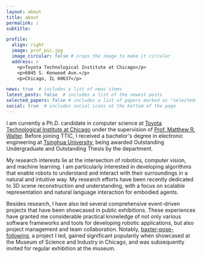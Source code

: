 ```yaml
---
layout: about
title: about
permalink: /
subtitle: 

profile:
  align: right
  image: prof_pic.jpg
  image_circular: false # crops the image to make it circular
  address: >
    <p>Toyota Technological Institute at Chicago</p>
    <p>6045 S. Kenwood Ave.</p>
    <p>Chicago, IL 60637</p>

news: true  # includes a list of news items
latest_posts: false  # includes a list of the newest posts
selected_papers: false # includes a list of papers marked as "selected={true}"
social: true  # includes social icons at the bottom of the page
---
```


I am currently a Ph.D. candidate in computer science at [Toyota Technological Institute at Chicago](https://www.ttic.edu/) under the supervision of [Prof. Matthew R. Walter](https://home.ttic.edu/~mwalter/). Before joining TTIC, I received a bachelor's degree in electronic engineering at [Tsinghua University](https://www.tsinghua.edu.cn/en/), being awarded Outstanding Undergraduate and Outstanding Thesis by the department.

My research interests lie at the intersection of robotics, computer vision, and machine learning. I am particularly interested in developing algorithms that enable robots to understand and interact with their surroundings in a natural and intuitive way. My research efforts have been recently dedicated to 3D scene reconstruction and understanding, with a focus on scalable representation and natural language interaction for embodied agents.

Besides research, I have also led several comprehensive event-driven projects that have been showcased in public exhibitions. These experiences have granted me considerable practical knowledge of not only various software frameworks and tools for developing robotic applications, but also project management and team collaboration. Notably, [baxter-pose-following](https://shengjie-lin.github.io/projects/1_project/), a project I led, gained significant popularity when showcased at the Museum of Science and Industry in Chicago, and was subsequently invited for regular exhibition at the museum.

